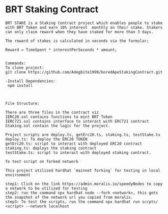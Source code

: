 # BRT Staking Contract

    BRT STAKE is a Staking Contract project which enables people to stake  with BRT Token and earn 10% interest  monthly on their stake. Stakers can only claim reward when they have staked for more than 3 days.
    
    The reward of stakes is calculated in seconds via the formular;
    
    Reward = TimeSpent * interestPerSeconds * amount; 


    Commands:
    To clone project:
    git clone https://github.com/Adegbite1999/boredApeStakingContract.git

    -Install Dependencies:
     npm install



    File Structure:

    There are three files in the contract viz
    IERC20.sol contains functions to mint BRT Token
    IERC721.sol contains interface to interact with ERC721 contract
    Staking.sol contain the logic for the project.

    Project scripts are deploy.ts, getErc20.ts, staking.ts, testStake.ts
    deploy.ts: To deploy the ERC20 TOKEN
    getErc20.ts: script to interact with deployed ERC20 contract
    staking.ts: deploys the staking contract
    testStake.ts: script to interact with deployed staking contract.

    To test script on forked network 

    This project utilized hardhat `mainnet forking` for testing in local environment

    step1: Click on the link https://admin.moralis.io/speedyNodes to copy a network to be utilized for testing
    step2: run the command npx hardhat node --fork <network>, this gets the snapshot of the network url you copied from moralis.
    step3: To test the scripts, run the command npx hardhat run scrpts/ <script> --network localhost

    

